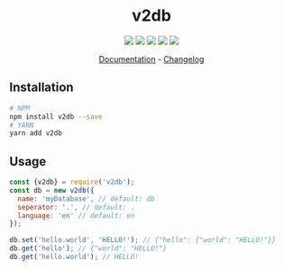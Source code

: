 <div align="center">
  <h1>v2db</h1>
  <a href="https://github.com/v30xy/v2db/stargazers"><img src="https://img.shields.io/github/stars/v30xy/v2db?style=flat-square" /></a>
  <a href="https://github.com/v30xy/v2db/commits/main"><img src="https://img.shields.io/github/commit-activity/m/v30xy/v2db?style=flat-square" /></a>
  <a href="https://npmjs.com/v2db"><img src="https://img.shields.io/npm/v/v2db?style=flat-square" /></a>
  <a href="https://npmjs.com/v2db"><img src="https://img.shields.io/npm/dt/v2db?style=flat-square" /></a>
  <a href="https://github.com/v30xy/v2db/blob/main/LICENSE"><img src="https://img.shields.io/github/license/v30xy/v2db?style=flat-square" /></a>
  <p><a href="https://v30xy.github.io/v2db">Documentation</a> - <a href="CHANGELOG.md">Changelog</a></p>
</div>

## Installation
```bash
# NPM
npm install v2db --save
# YARN
yarn add v2db
```
## Usage

```js
const {v2db} = require('v2db');
const db = new v2db({
  name: 'myDatabase', // default: db
  seperator: '.', // default: .
  language: 'en' // default: en
});

db.set('hello.world', 'HELLO!'); // {"hello": {"world": "HELLO!"}}
db.get('hello'); // {"world": "HELLO!"}
db.get('hello.world'); // HELLO!
```
